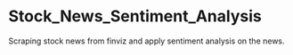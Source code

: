 # Stock_News_Sentiment_Analysis

Scraping stock news from finviz and apply sentiment analysis on the news.
